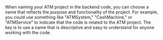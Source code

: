 When naming your ATM project in the backend code, you can choose a name that reflects the purpose and functionality of the project. For example, you could use something like "ATMSystem," "CashMachine," or "ATMService" to indicate that the code is related to the ATM project. The key is to use a name that is descriptive and easy to understand for anyone working with the code.





